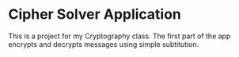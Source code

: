 # Cipher Solver Application
This is a project for my Cryptography class.  The first part of the app encrypts and decrypts messages using simple subtitution.